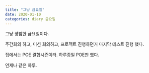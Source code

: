 ```yaml
---
title: "그냥 금요일"
date: 2020-01-10
categories: diary 금요일
---
```

그냥 평범한 금요일이다.

주간회의 하고, 미션 회의하고, 프로젝트 진행하던거 마지막 테스트 진행 했다.

집에서는 POE 결합시즌이라. 하루종일 POE만 했다.

언제나 같은 하루.
